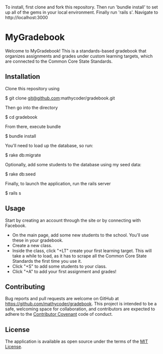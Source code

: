 To install, first clone and fork this repository.  Then run 'bundle install' to set up all of the gems in your local environment.  Finally run 'rails s'.  Navigate to http://localhost:3000

# MyGradebook

Welcome to MyGradebook!  This is a standards-based gradebook that organizes assignments and grades under custom learning targets, which are connected to the Common Core State Standards.  

## Installation

Clone this repository using

  $ git clone git@github.com:mathycoder/gradebook.git

Then go into the directory

  $ cd gradebook

From there, execute bundle

  $ bundle install

You'll need to load up the database, so run:

  $ rake db:migrate

Optionally, add some students to the database using my seed data:

  $ rake db:seed

Finally, to launch the application, run the rails server

  $ rails s

## Usage

Start by creating an account through the site or by connecting with Facebook.  
* On the main page, add some new students to the school.  You'll use these in your gradebook.
* Create a new class.
* Inside the class, click "+LT" create your first learning target.  This will take a while to load, as it has to scrape all the Common Core State Standards the first time you use it.
* Click "+S" to add some students to your class.  
* Click "+A" to add your first assignment and grades!  

## Contributing

Bug reports and pull requests are welcome on GitHub at https://github.com/mathycoder/gradebook. This project is intended to be a safe, welcoming space for collaboration, and contributors are expected to adhere to the [Contributor Covenant](http://contributor-covenant.org) code of conduct.

## License

The application is available as open source under the terms of the [MIT License](https://opensource.org/licenses/MIT).
